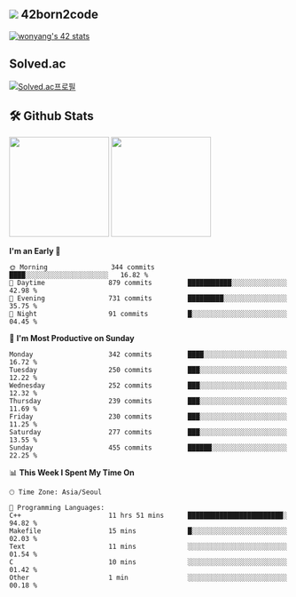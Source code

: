 
## <img src="https://img.shields.io/badge/-000000?style=flat&logo=42&logoColor=white"> 42born2code
[![wonyang's 42 stats](https://badge42.vercel.app/api/v2/cl5nhe5b6007809kydha7ht42/stats?cursusId=21&coalitionId=88)](https://profile.intra.42.fr/users/wonyang)

## Solved.ac
[![Solved.ac프로필](http://mazassumnida.wtf/api/v2/generate_badge?boj=bennyws)](https://solved.ac/bennyws)

## 🛠️ Github Stats
<p>
  <img height="180em" src="https://github-readme-stats-veggie-garden.vercel.app/api?username=gemstoneyang&show_icons=true&include_all_commits=true&bg_color=30,e96443,904e95&title_color=fff&text_color=fff">
  <img height="180em" src="https://github-readme-stats-veggie-garden.vercel.app/api/top-langs/?username=gemstoneyang&layout=compact&bg_color=30,e96443,904e95&title_color=fff&text_color=fff">
</p>

<!--START_SECTION:waka-->
**I'm an Early 🐤** 

```text
🌞 Morning                344 commits         ████░░░░░░░░░░░░░░░░░░░░░   16.82 % 
🌆 Daytime                879 commits         ███████████░░░░░░░░░░░░░░   42.98 % 
🌃 Evening                731 commits         █████████░░░░░░░░░░░░░░░░   35.75 % 
🌙 Night                  91 commits          █░░░░░░░░░░░░░░░░░░░░░░░░   04.45 % 
```
📅 **I'm Most Productive on Sunday** 

```text
Monday                   342 commits         ████░░░░░░░░░░░░░░░░░░░░░   16.72 % 
Tuesday                  250 commits         ███░░░░░░░░░░░░░░░░░░░░░░   12.22 % 
Wednesday                252 commits         ███░░░░░░░░░░░░░░░░░░░░░░   12.32 % 
Thursday                 239 commits         ███░░░░░░░░░░░░░░░░░░░░░░   11.69 % 
Friday                   230 commits         ███░░░░░░░░░░░░░░░░░░░░░░   11.25 % 
Saturday                 277 commits         ███░░░░░░░░░░░░░░░░░░░░░░   13.55 % 
Sunday                   455 commits         ██████░░░░░░░░░░░░░░░░░░░   22.25 % 
```


📊 **This Week I Spent My Time On** 

```text
🕑︎ Time Zone: Asia/Seoul

💬 Programming Languages: 
C++                      11 hrs 51 mins      ████████████████████████░   94.82 % 
Makefile                 15 mins             █░░░░░░░░░░░░░░░░░░░░░░░░   02.03 % 
Text                     11 mins             ░░░░░░░░░░░░░░░░░░░░░░░░░   01.54 % 
C                        10 mins             ░░░░░░░░░░░░░░░░░░░░░░░░░   01.42 % 
Other                    1 min               ░░░░░░░░░░░░░░░░░░░░░░░░░   00.18 % 
```


<!--END_SECTION:waka-->
